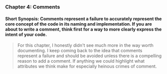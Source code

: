 ### Chapter 4:  Comments
#### Short Synopsis: Comments represent a failure to accurately represent the core concept of the code in its naming and implementation.  If you are about to write a comment, think first for a way to more clearly express the intent of your code. 


> For this chapter, I honestly didn't see much more in the way worth documenting.   I keep coming back to the idea that comments represent a failure and should be avoided unless there is a compelling reason to add a comment.  If anything we could highlight what attributes we think make for especially heinous crimes of comment.
